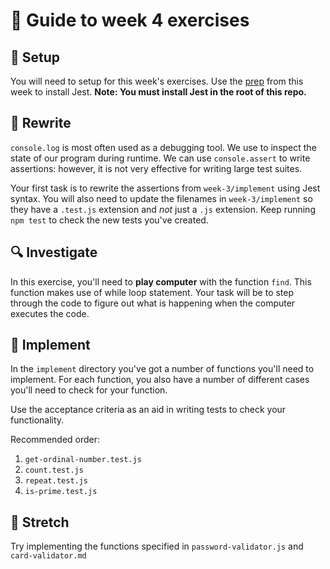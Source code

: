 # 🧭 Guide to week 4 exercises

## 🧰 Setup

You will need to setup for this week's exercises. Use the [prep](https://curriculum.codeyourfuture.io/js1/sprints/4/prep/) from this week to
install Jest. **Note: You must install Jest in the root of this repo.**

## 🔧 Rewrite

`console.log` is most often used as a debugging tool. We use to inspect the state of our program during runtime.
We can use `console.assert` to write assertions: however, it is not very effective for writing large test suites.

Your first task is to rewrite the assertions from `week-3/implement` using Jest syntax.
You will also need to update the filenames in `week-3/implement` so they have a `.test.js` extension and _not_ just a `.js` extension.
Keep running `npm test` to check the new tests you've created.

## 🔍 Investigate

In this exercise, you'll need to **play computer** with the function `find`. This function makes use of while loop statement. Your task will be to step through the code to figure out what is happening when the computer executes the code.

## 🔧 Implement

In the `implement` directory you've got a number of functions you'll need to implement.
For each function, you also have a number of different cases you'll need to check for your function.

Use the acceptance criteria as an aid in writing tests to check your functionality.

Recommended order:

1. `get-ordinal-number.test.js`
1. `count.test.js`
1. `repeat.test.js`
1. `is-prime.test.js`

## 💪 Stretch

Try implementing the functions specified in `password-validator.js` and `card-validator.md`
